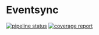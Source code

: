 # Eventsync

[![pipeline status](https://git.linux.iastate.edu/319spring19projectrepositories/taghreed/group-15/badges/master/pipeline.svg)](https://git.linux.iastate.edu/319spring19projectrepositories/taghreed/group-15/commits/master)
[![coverage report](https://git.linux.iastate.edu/319spring19projectrepositories/taghreed/group-15/badges/master/coverage.svg)](https://git.linux.iastate.edu/319spring19projectrepositories/taghreed/group-15/commits/master)